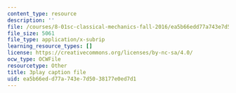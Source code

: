 ```yaml
---
content_type: resource
description: ''
file: /courses/8-01sc-classical-mechanics-fall-2016/ea5b66edd77a743e7d5038177e0ed7d1_qxNJGKrx3EY.srt
file_size: 5061
file_type: application/x-subrip
learning_resource_types: []
license: https://creativecommons.org/licenses/by-nc-sa/4.0/
ocw_type: OCWFile
resourcetype: Other
title: 3play caption file
uid: ea5b66ed-d77a-743e-7d50-38177e0ed7d1
---
```

